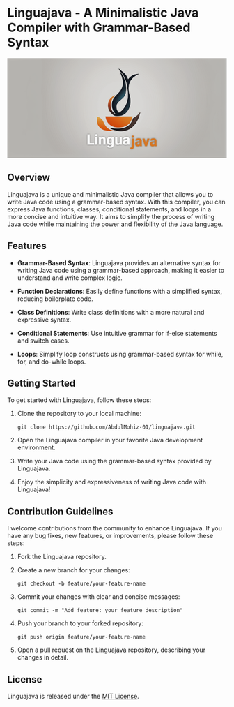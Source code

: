 # Linguajava - A Minimalistic Java Compiler with Grammar-Based Syntax
![](https://github.com/AbdulMohiz-01/Linguajava/blob/main/logojava.png)

## Overview

Linguajava is a unique and minimalistic Java compiler that allows you to write Java code using a grammar-based syntax. With this compiler, you can express Java functions, classes, conditional statements, and loops in a more concise and intuitive way. It aims to simplify the process of writing Java code while maintaining the power and flexibility of the Java language.

## Features

- **Grammar-Based Syntax**: Linguajava provides an alternative syntax for writing Java code using a grammar-based approach, making it easier to understand and write complex logic.

- **Function Declarations**: Easily define functions with a simplified syntax, reducing boilerplate code.

- **Class Definitions**: Write class definitions with a more natural and expressive syntax.

- **Conditional Statements**: Use intuitive grammar for if-else statements and switch cases.

- **Loops**: Simplify loop constructs using grammar-based syntax for while, for, and do-while loops.

## Getting Started

To get started with Linguajava, follow these steps:

1. Clone the repository to your local machine:
   ```
   git clone https://github.com/AbdulMohiz-01/linguajava.git
   ```

2. Open the Linguajava compiler in your favorite Java development environment.

3. Write your Java code using the grammar-based syntax provided by Linguajava.

6. Enjoy the simplicity and expressiveness of writing Java code with Linguajava!

## Contribution Guidelines

I welcome contributions from the community to enhance Linguajava. If you have any bug fixes, new features, or improvements, please follow these steps:

1. Fork the Linguajava repository.

2. Create a new branch for your changes:
   ```
   git checkout -b feature/your-feature-name
   ```

3. Commit your changes with clear and concise messages:
   ```
   git commit -m "Add feature: your feature description"
   ```

4. Push your branch to your forked repository:
   ```
   git push origin feature/your-feature-name
   ```

5. Open a pull request on the Linguajava repository, describing your changes in detail.

## License

Linguajava is released under the [MIT License](LICENSE).
